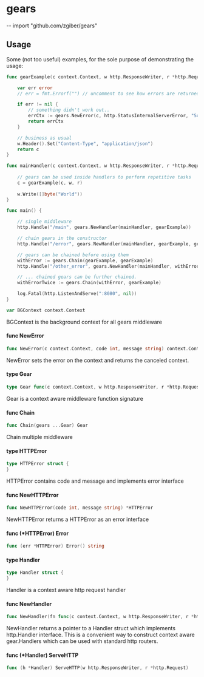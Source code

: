 # gears
--
    import "github.com/zgiber/gears"


## Usage

Some (not too useful) examples, for the sole purpose of demonstrating the usage:

```go
func gearExample(c context.Context, w http.ResponseWriter, r *http.Request) context.Context {

	var err error
	// err = fmt.Errorf("") // uncomment to see how errors are returned

	if err != nil {
		// something didn't work out..
		errCtx := gears.NewError(c, http.StatusInternalServerError, "Sorry, I failed...")
		return errCtx
	}

	// business as usual
	w.Header().Set("Content-Type", "application/json")
	return c
}

func mainHandler(c context.Context, w http.ResponseWriter, r *http.Request) {
    
    // gears can be used inside handlers to perform repetitive tasks
    c = gearExample(c, w, r)
    
	w.Write([]byte("World"))
}

func main() {

	// single middleware
	http.Handle("/main", gears.NewHandler(mainHandler, gearExample))

	// chain gears in the constructor
	http.Handle("/error", gears.NewHandler(mainHandler, gearExample, gearExample))

	// gears can be chained before using them
	withError := gears.Chain(gearExample, gearExample)
	http.Handle("/other_error", gears.NewHandler(mainHandler, withError))

	// ... chained gears can be further chained.
    withErrorTwice := gears.Chain(withError, gearExample)

	log.Fatal(http.ListenAndServe(":8080", nil))
}
```


```go
var BGContext context.Context
```
BGContext is the background context for all gears middleware

#### func  NewError

```go
func NewError(c context.Context, code int, message string) context.Context
```
NewError sets the error on the context and returns the canceled context.

#### type Gear

```go
type Gear func(c context.Context, w http.ResponseWriter, r *http.Request) context.Context
```

Gear is a context aware middleware function signature

#### func  Chain

```go
func Chain(gears ...Gear) Gear
```
Chain multiple middleware

#### type HTTPError

```go
type HTTPError struct {
}
```

HTTPError contains code and message and implements error interface

#### func  NewHTTPError

```go
func NewHTTPError(code int, message string) *HTTPError
```
NewHTTPError returns a HTTPError as an error interface

#### func (*HTTPError) Error

```go
func (err *HTTPError) Error() string
```

#### type Handler

```go
type Handler struct {
}
```

Handler is a context aware http request handler

#### func  NewHandler

```go
func NewHandler(fn func(c context.Context, w http.ResponseWriter, r *http.Request), gears ...Gear) *Handler
```
NewHandler returns a pointer to a Handler struct which implements http.Handler
interface. This is a convenient way to construct context aware gear.Handlers
which can be used with standard http routers.

#### func (*Handler) ServeHTTP

```go
func (h *Handler) ServeHTTP(w http.ResponseWriter, r *http.Request)
```
